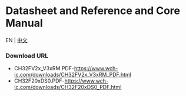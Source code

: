 # Datasheet and Reference and Core Manual

EN | [中文](README_zh.md)

### Download URL

- CH32FV2x_V3xRM.PDF-https://www.wch-ic.com/downloads/CH32FV2x_V3xRM_PDF.html
- CH32F20xDS0.PDF-https://www.wch-ic.com/downloads/CH32F20xDS0_PDF.html

